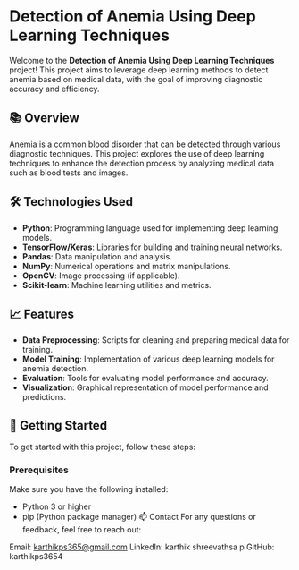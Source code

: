 # Detection of Anemia Using Deep Learning Techniques

Welcome to the **Detection of Anemia Using Deep Learning Techniques** project! This project aims to leverage deep learning methods to detect anemia based on medical data, with the goal of improving diagnostic accuracy and efficiency.

## 📚 Overview

Anemia is a common blood disorder that can be detected through various diagnostic techniques. This project explores the use of deep learning techniques to enhance the detection process by analyzing medical data such as blood tests and images. 

## 🛠️ Technologies Used

- **Python**: Programming language used for implementing deep learning models.
- **TensorFlow/Keras**: Libraries for building and training neural networks.
- **Pandas**: Data manipulation and analysis.
- **NumPy**: Numerical operations and matrix manipulations.
- **OpenCV**: Image processing (if applicable).
- **Scikit-learn**: Machine learning utilities and metrics.

## 📈 Features

- **Data Preprocessing**: Scripts for cleaning and preparing medical data for training.
- **Model Training**: Implementation of various deep learning models for anemia detection.
- **Evaluation**: Tools for evaluating model performance and accuracy.
- **Visualization**: Graphical representation of model performance and predictions.

## 🚀 Getting Started

To get started with this project, follow these steps:

### Prerequisites

Make sure you have the following installed:
- Python 3 or higher
- pip (Python package manager)
📫 Contact
For any questions or feedback, feel free to reach out:

Email: karthikps365@gmail.com
LinkedIn: karthik shreevathsa p
GitHub: karthikps3654

